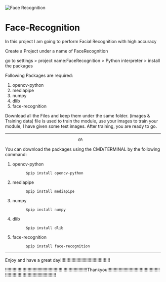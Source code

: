![Face Recognition](https://user-images.githubusercontent.com/59369441/116009878-7a4ac800-a639-11eb-99d3-6ff98e4586cc.png)

# Face-Recognition
In this project I am going to perform Facial Recognition with high accuracy

Create a Project under a name of FaceRecognition

go to settings > project name:FaceRecognition > Python interpreter > install the packages   

Following Packages are required:
1) opencv-python
2) mediapipe
3) numpy
4) dlib
5) face-recognition

Download all the Files and keep them under the same folder.
(images & Training data) file is used to train the module, use your images to train your module, I have given some test images. 
After training, you are ready to go. 


_________________________________________________________________________________________________________________________________________________________________________________


                                     OR


You can download the packages using the CMD/TERMINAL by the following command:
1) opencv-python
         
             $pip install opencv-python

2) mediapipe

             $pip install mediapipe

3) numpy

             $pip install numpy
       
4) dlib

             $pip install dlib
          
5) face-recognition

             $pip install face-recognition
             
             
_________________________________________________________________________________________________________________________________________________________________________________

Enjoy and have a great day!!!!!!!!!!!!!!!!!!!!!!!!!!!!!!!!!!!!!!!!

!!!!!!!!!!!!!!!!!!!!!!!!!!!!!!!!!!!!!!!!!!!!!!!!!!!!!!!!!!!!!!!!!!Thankyou!!!!!!!!!!!!!!!!!!!!!!!!!!!!!!!!!!!!!!!!!!!!!!!!!!!!!!!!!!!!!!!!!!!!!!!!!!!!!!!!!!!

